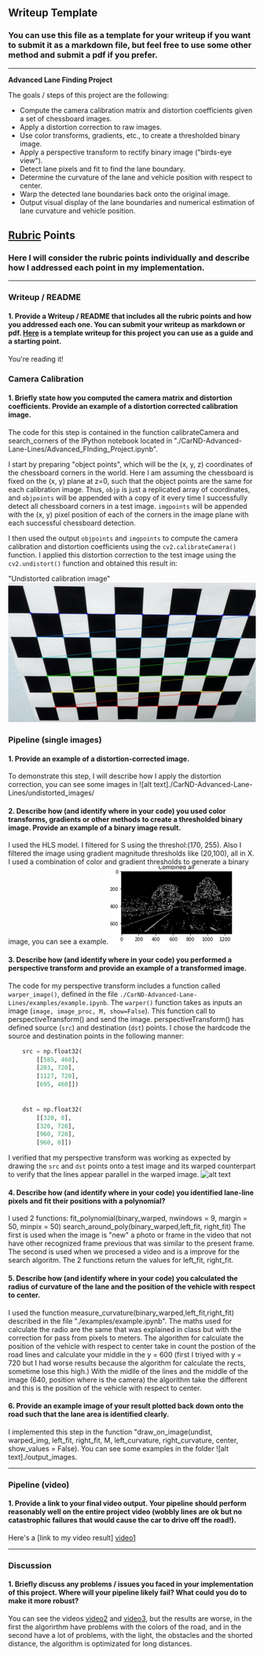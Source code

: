 ## Writeup Template

### You can use this file as a template for your writeup if you want to submit it as a markdown file, but feel free to use some other method and submit a pdf if you prefer.

---

**Advanced Lane Finding Project**

The goals / steps of this project are the following:

* Compute the camera calibration matrix and distortion coefficients given a set of chessboard images.
* Apply a distortion correction to raw images.
* Use color transforms, gradients, etc., to create a thresholded binary image.
* Apply a perspective transform to rectify binary image ("birds-eye view").
* Detect lane pixels and fit to find the lane boundary.
* Determine the curvature of the lane and vehicle position with respect to center.
* Warp the detected lane boundaries back onto the original image.
* Output visual display of the lane boundaries and numerical estimation of lane curvature and vehicle position.

[//]: # (Image References)

[image1]: ./output_images/undistorted_calibration2.jpg "Undistorted"
[image2]: ./undistorted_images/undistorted_test1.jpg "Road Transformed"
[image3]: ./combined.png "Binary Example"
[image4]: ./warped_gre.png "Warp Example"
[image6]: ./output_images/finish_test1.jpg "Output"
[image7]: ./output_images/undistorted_calibration2.jpg "Undistorted calibration image"

[video1]: ./output_video/project_video_all.mp4 "Project Video"
[video2]: ./output_video/challenge_video_all.mp4 "Challenge Video"
[video3]: ./output_video/harder_challenge_video_all.mp4 "Harder Video"

## [Rubric](https://review.udacity.com/#!/rubrics/571/view) Points

### Here I will consider the rubric points individually and describe how I addressed each point in my implementation.  

---

### Writeup / README

#### 1. Provide a Writeup / README that includes all the rubric points and how you addressed each one.  You can submit your writeup as markdown or pdf.  [Here](https://github.com/udacity/CarND-Advanced-Lane-Lines/blob/master/writeup_template.md) is a template writeup for this project you can use as a guide and a starting point.  

You're reading it!

### Camera Calibration

#### 1. Briefly state how you computed the camera matrix and distortion coefficients. Provide an example of a distortion corrected calibration image.

The code for this step is contained in the function calibrateCamera and search_corners of the IPython notebook located in "./CarND-Advanced-Lane-Lines/Advanced_FInding_Project.ipynb".  

I start by preparing "object points", which will be the (x, y, z) coordinates of the chessboard corners in the world. Here I am assuming the chessboard is fixed on the (x, y) plane at z=0, such that the object points are the same for each calibration image.  Thus, `objp` is just a replicated array of coordinates, and `objpoints` will be appended with a copy of it every time I successfully detect all chessboard corners in a test image.  `imgpoints` will be appended with the (x, y) pixel position of each of the corners in the image plane with each successful chessboard detection.  

I then used the output `objpoints` and `imgpoints` to compute the camera calibration and distortion coefficients using the `cv2.calibrateCamera()` function.  I applied this distortion correction to the test image using the `cv2.undistort()` function and obtained this result in:

"Undistorted calibration image"
![alt text][image7]



### Pipeline (single images)

#### 1. Provide an example of a distortion-corrected image.

To demonstrate this step, I will describe how I apply the distortion correction, you can see some images in ![alt text]./CarND-Advanced-Lane-Lines/undistorted_images/


#### 2. Describe how (and identify where in your code) you used color transforms, gradients or other methods to create a thresholded binary image.  Provide an example of a binary image result.

I used the HLS model. I filtered for S using the threshol:(170, 255).
Also I filtered the image using gradient magnitude thresholds like (20,100), all in X.
I used a combination of color and gradient thresholds to generate a binary image, you can see a example.
![alt text][image3]


#### 3. Describe how (and identify where in your code) you performed a perspective transform and provide an example of a transformed image.

The code for my perspective transform includes a function called `warper_image()`, defined in the file `./CarND-Advanced-Lane-Lines/examples/example.ipynb`.  The `warper()` function takes as inputs an image (`image, image_proc, M, show=False`). This function call to perspectiveTransform() and send the image. perspectiveTransform() has defined  source (`src`) and destination (`dst`) points.  I chose the hardcode the source and destination points in the following manner:

```python
    src = np.float32(
        [[585, 460],
        [203, 720],
        [1127, 720],
        [695, 460]])

    
    dst = np.float32(
        [[320, 0],
        [320, 720],
        [960, 720],
        [960, 0]])
```



I verified that my perspective transform was working as expected by drawing the `src` and `dst` points onto a test image and its warped counterpart to verify that the lines appear parallel in the warped image.
![alt text][image4]

#### 4. Describe how (and identify where in your code) you identified lane-line pixels and fit their positions with a polynomial?

I used 2 functions:
fit_polynomial(binary_warped, nwindows = 9, margin = 50, minpix = 50)
search_around_poly(binary_warped,left_fit, right_fit)
The first is used when the image is "new" a photo or frame in the video that not have other recognized frame previous that was similar to the present frame.
The second is used when we procesed a video and is a improve for the search algoritm.
The 2 functions return the values for left_fit, right_fit.


#### 5. Describe how (and identify where in your code) you calculated the radius of curvature of the lane and the position of the vehicle with respect to center.

I used the function measure_curvature(binary_warped,left_fit,right_fit) described in the file "./examples/example.ipynb".
The maths used for calculate the radio are the same that was explained in class but with the correction for pass from pixels to meters.
The algorithm for calculate the position of the vehicle with respect to center take in count the postion of the road lines and calculate your middle in the y = 600 (first I triyed with y = 720 but I had worse results because the algorithm for calculate the rects, sometime lose this high.) With the midlle of the lines and the middle of the image (640, position where is the camera) the algorithm take the different and this is the position of the vehicle with respect to center.

#### 6. Provide an example image of your result plotted back down onto the road such that the lane area is identified clearly.

I implemented this step in the function "draw_on_image(undist, warped_img, left_fit, right_fit, M, left_curvature, right_curvature, center, show_values = False). You can see some examples in the folder ![alt text]./output_images.



---

### Pipeline (video)

#### 1. Provide a link to your final video output.  Your pipeline should perform reasonably well on the entire project video (wobbly lines are ok but no catastrophic failures that would cause the car to drive off the road!).

Here's a [link to my video result]
[video1] 



---

### Discussion

#### 1. Briefly discuss any problems / issues you faced in your implementation of this project.  Where will your pipeline likely fail?  What could you do to make it more robust?

You can see the videos [video2] and [video3], but the results are worse, in the first the algorirthm have problems with the colors of the road, and in the second have a lot of problems, with the light, the obstacles and the shorted distance, the algorithm is optimizated for long distances. 
